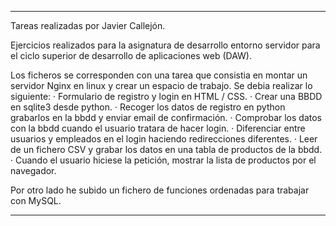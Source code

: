 <hr>

Tareas realizadas por Javier Callejón.

Ejercicios realizados para la asignatura de desarrollo entorno servidor para el ciclo
superior de desarrollo de aplicaciones web (DAW).

Los ficheros se corresponden con una tarea que consistia en montar un servidor Nginx 
en linux y crear un espacio de trabajo.
Se debia realizar lo siguiente:
  · Formulario de registro y login en HTML / CSS.
  · Crear una BBDD en sqlite3 desde python.
  · Recoger los datos de registro en python grabarlos en la bbdd y enviar email de confirmación.
  · Comprobar los datos con la bbdd cuando el usuario tratara de hacer login.
  · Diferenciar entre usuarios y empleados en el login haciendo redirecciones diferentes.
  · Leer de un fichero CSV y grabar los datos en una tabla de productos de la bbdd.
  · Cuando el usuario hiciese la petición, mostrar la lista de productos por el navegador.


Por otro lado he subido un fichero de funciones ordenadas para trabajar con MySQL.

<hr>
